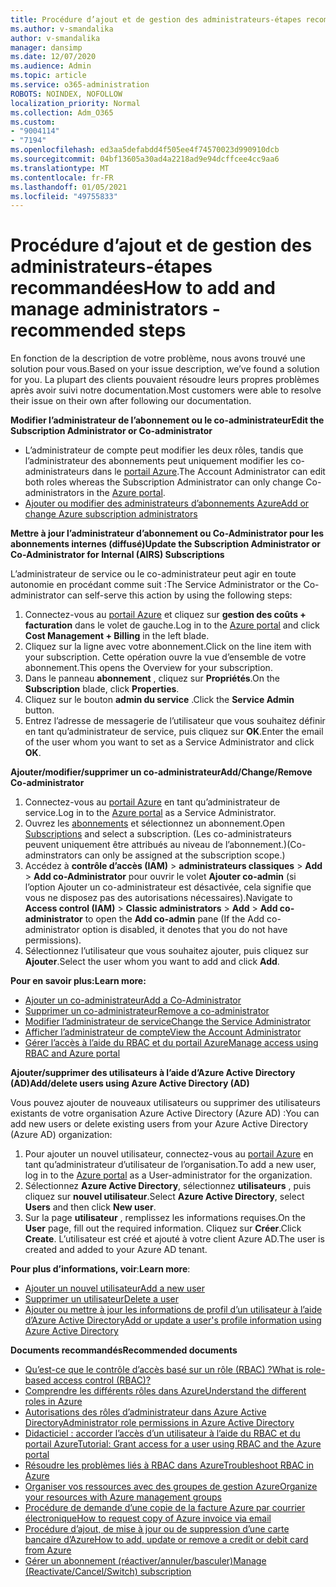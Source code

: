 ```yaml
---
title: Procédure d’ajout et de gestion des administrateurs-étapes recommandées
ms.author: v-smandalika
author: v-smandalika
manager: dansimp
ms.date: 12/07/2020
ms.audience: Admin
ms.topic: article
ms.service: o365-administration
ROBOTS: NOINDEX, NOFOLLOW
localization_priority: Normal
ms.collection: Adm_O365
ms.custom:
- "9004114"
- "7194"
ms.openlocfilehash: ed3aa5defabdd4f505ee4f74570023d990910dcb
ms.sourcegitcommit: 04bf13605a30ad4a2218ad9e94dcffcee4cc9aa6
ms.translationtype: MT
ms.contentlocale: fr-FR
ms.lasthandoff: 01/05/2021
ms.locfileid: "49755833"
---
```

# <a name="how-to-add-and-manage-administrators---recommended-steps"></a><span data-ttu-id="1ae24-102">Procédure d’ajout et de gestion des administrateurs-étapes recommandées</span><span class="sxs-lookup"><span data-stu-id="1ae24-102">How to add and manage administrators - recommended steps</span></span>

<span data-ttu-id="1ae24-103">En fonction de la description de votre problème, nous avons trouvé une solution pour vous.</span><span class="sxs-lookup"><span data-stu-id="1ae24-103">Based on your issue description, we’ve found a solution for you.</span></span> <span data-ttu-id="1ae24-104">La plupart des clients pouvaient résoudre leurs propres problèmes après avoir suivi notre documentation.</span><span class="sxs-lookup"><span data-stu-id="1ae24-104">Most customers were able to resolve their issue on their own after following our documentation.</span></span>

<span data-ttu-id="1ae24-105">**Modifier l’administrateur de l’abonnement ou le co-administrateur**</span><span class="sxs-lookup"><span data-stu-id="1ae24-105">**Edit the Subscription Administrator or Co-administrator**</span></span>

- <span data-ttu-id="1ae24-106">L’administrateur de compte peut modifier les deux rôles, tandis que l’administrateur des abonnements peut uniquement modifier les co-administrateurs dans le [portail Azure](https://ms.portal.azure.com/#home).</span><span class="sxs-lookup"><span data-stu-id="1ae24-106">The Account Administrator can edit both roles whereas the Subscription Administrator can only change Co-administrators in the [Azure portal](https://ms.portal.azure.com/#home).</span></span>
- [<span data-ttu-id="1ae24-107">Ajouter ou modifier des administrateurs d’abonnements Azure</span><span class="sxs-lookup"><span data-stu-id="1ae24-107">Add or change Azure subscription administrators</span></span>](https://docs.microsoft.com/azure/cost-management-billing/manage/add-change-subscription-administrator)

<span data-ttu-id="1ae24-108">**Mettre à jour l’administrateur d’abonnement ou Co-Administrator pour les abonnements internes (diffusé)**</span><span class="sxs-lookup"><span data-stu-id="1ae24-108">**Update the Subscription Administrator or Co-Administrator for Internal (AIRS) Subscriptions**</span></span>

<span data-ttu-id="1ae24-109">L’administrateur de service ou le co-administrateur peut agir en toute autonomie en procédant comme suit :</span><span class="sxs-lookup"><span data-stu-id="1ae24-109">The Service Administrator or the Co-administrator can self-serve this action by using the following steps:</span></span>

1. <span data-ttu-id="1ae24-110">Connectez-vous au [portail Azure](https://ms.portal.azure.com/#home) et cliquez sur **gestion des coûts + facturation** dans le volet de gauche.</span><span class="sxs-lookup"><span data-stu-id="1ae24-110">Log in to the [Azure portal](https://ms.portal.azure.com/#home) and click **Cost Management + Billing** in the left blade.</span></span>
2. <span data-ttu-id="1ae24-111">Cliquez sur la ligne avec votre abonnement.</span><span class="sxs-lookup"><span data-stu-id="1ae24-111">Click on the line item with your subscription.</span></span> <span data-ttu-id="1ae24-112">Cette opération ouvre la vue d’ensemble de votre abonnement.</span><span class="sxs-lookup"><span data-stu-id="1ae24-112">This opens the Overview for your subscription.</span></span>
3. <span data-ttu-id="1ae24-113">Dans le panneau **abonnement** , cliquez sur **Propriétés**.</span><span class="sxs-lookup"><span data-stu-id="1ae24-113">On the **Subscription** blade, click **Properties**.</span></span> 
4. <span data-ttu-id="1ae24-114">Cliquez sur le bouton **admin du service** .</span><span class="sxs-lookup"><span data-stu-id="1ae24-114">Click the **Service Admin** button.</span></span>
5. <span data-ttu-id="1ae24-115">Entrez l’adresse de messagerie de l’utilisateur que vous souhaitez définir en tant qu’administrateur de service, puis cliquez sur **OK**.</span><span class="sxs-lookup"><span data-stu-id="1ae24-115">Enter the email of the user whom you want to set as a Service Administrator and click **OK**.</span></span>

<span data-ttu-id="1ae24-116">**Ajouter/modifier/supprimer un co-administrateur**</span><span class="sxs-lookup"><span data-stu-id="1ae24-116">**Add/Change/Remove Co-administrator**</span></span>

1. <span data-ttu-id="1ae24-117">Connectez-vous au [portail Azure](https://ms.portal.azure.com/#home) en tant qu’administrateur de service.</span><span class="sxs-lookup"><span data-stu-id="1ae24-117">Log in to the [Azure portal](https://ms.portal.azure.com/#home) as a Service Administrator.</span></span>
2. <span data-ttu-id="1ae24-118">Ouvrez les [abonnements](https://ms.portal.azure.com/#blade/Microsoft_Azure_Billing/SubscriptionsBlade) et sélectionnez un abonnement.</span><span class="sxs-lookup"><span data-stu-id="1ae24-118">Open [Subscriptions](https://ms.portal.azure.com/#blade/Microsoft_Azure_Billing/SubscriptionsBlade) and select a subscription.</span></span> <span data-ttu-id="1ae24-119">(Les co-administrateurs peuvent uniquement être attribués au niveau de l’abonnement.)</span><span class="sxs-lookup"><span data-stu-id="1ae24-119">(Co-adminstrators can only be assigned at the subscription scope.)</span></span>
3. <span data-ttu-id="1ae24-120">Accédez à **contrôle d’accès (IAM)**  >  **administrateurs classiques**  >  **Add**  >  **Add co-Administrator** pour ouvrir le volet **Ajouter co-admin** (si l’option Ajouter un co-administrateur est désactivée, cela signifie que vous ne disposez pas des autorisations nécessaires).</span><span class="sxs-lookup"><span data-stu-id="1ae24-120">Navigate to **Access control (IAM)** > **Classic administrators** > **Add** > **Add co-administrator** to open the **Add co-admin** pane (If the Add co-administrator option is disabled, it denotes that you do not have permissions).</span></span>
4. <span data-ttu-id="1ae24-121">Sélectionnez l’utilisateur que vous souhaitez ajouter, puis cliquez sur **Ajouter**.</span><span class="sxs-lookup"><span data-stu-id="1ae24-121">Select the user whom you want to add and click **Add**.</span></span>

<span data-ttu-id="1ae24-122">**Pour en savoir plus:**</span><span class="sxs-lookup"><span data-stu-id="1ae24-122">**Learn more:**</span></span>
- [<span data-ttu-id="1ae24-123">Ajouter un co-administrateur</span><span class="sxs-lookup"><span data-stu-id="1ae24-123">Add a Co-Administrator</span></span>](https://docs.microsoft.com/azure/role-based-access-control/classic-administrators)
- [<span data-ttu-id="1ae24-124">Supprimer un co-administrateur</span><span class="sxs-lookup"><span data-stu-id="1ae24-124">Remove a co-administrator</span></span>](https://docs.microsoft.com/azure/role-based-access-control/classic-administrators)
- [<span data-ttu-id="1ae24-125">Modifier l’administrateur de service</span><span class="sxs-lookup"><span data-stu-id="1ae24-125">Change the Service Administrator</span></span>](https://docs.microsoft.com/azure/role-based-access-control/classic-administrators)
- [<span data-ttu-id="1ae24-126">Afficher l’administrateur de compte</span><span class="sxs-lookup"><span data-stu-id="1ae24-126">View the Account Administrator</span></span>](https://docs.microsoft.com/azure/role-based-access-control/classic-administrators)
- [<span data-ttu-id="1ae24-127">Gérer l’accès à l’aide du RBAC et du portail Azure</span><span class="sxs-lookup"><span data-stu-id="1ae24-127">Manage access using RBAC and Azure portal</span></span>](https://docs.microsoft.com/azure/role-based-access-control/role-assignments-portal)

<span data-ttu-id="1ae24-128">**Ajouter/supprimer des utilisateurs à l’aide d’Azure Active Directory (AD)**</span><span class="sxs-lookup"><span data-stu-id="1ae24-128">**Add/delete users using Azure Active Directory (AD)**</span></span>

<span data-ttu-id="1ae24-129">Vous pouvez ajouter de nouveaux utilisateurs ou supprimer des utilisateurs existants de votre organisation Azure Active Directory (Azure AD) :</span><span class="sxs-lookup"><span data-stu-id="1ae24-129">You can add new users or delete existing users from your Azure Active Directory (Azure AD) organization:</span></span>

1. <span data-ttu-id="1ae24-130">Pour ajouter un nouvel utilisateur, connectez-vous au [portail Azure](https://ms.portal.azure.com/#home) en tant qu’administrateur d’utilisateur de l’organisation.</span><span class="sxs-lookup"><span data-stu-id="1ae24-130">To add a new user, log in to the [Azure portal](https://ms.portal.azure.com/#home) as a User-administrator for the organization.</span></span>
2. <span data-ttu-id="1ae24-131">Sélectionnez **Azure Active Directory**, sélectionnez **utilisateurs** , puis cliquez sur **nouvel utilisateur**.</span><span class="sxs-lookup"><span data-stu-id="1ae24-131">Select **Azure Active Directory**, select **Users** and then click **New user**.</span></span>
3. <span data-ttu-id="1ae24-132">Sur la page **utilisateur** , remplissez les informations requises.</span><span class="sxs-lookup"><span data-stu-id="1ae24-132">On the **User** page, fill out the required information.</span></span> <span data-ttu-id="1ae24-133">Cliquez sur **Créer**.</span><span class="sxs-lookup"><span data-stu-id="1ae24-133">Click **Create**.</span></span> <span data-ttu-id="1ae24-134">L’utilisateur est créé et ajouté à votre client Azure AD.</span><span class="sxs-lookup"><span data-stu-id="1ae24-134">The user is created and added to your Azure AD tenant.</span></span>

<span data-ttu-id="1ae24-135">**Pour plus d’informations, voir**:</span><span class="sxs-lookup"><span data-stu-id="1ae24-135">**Learn more**:</span></span>

- [<span data-ttu-id="1ae24-136">Ajouter un nouvel utilisateur</span><span class="sxs-lookup"><span data-stu-id="1ae24-136">Add a new user</span></span>](https://docs.microsoft.com/azure/active-directory/fundamentals/add-users-azure-active-directory)
- [<span data-ttu-id="1ae24-137">Supprimer un utilisateur</span><span class="sxs-lookup"><span data-stu-id="1ae24-137">Delete a user</span></span>](https://docs.microsoft.com/azure/active-directory/fundamentals/add-users-azure-active-directory)
- [<span data-ttu-id="1ae24-138">Ajouter ou mettre à jour les informations de profil d’un utilisateur à l’aide d’Azure Active Directory</span><span class="sxs-lookup"><span data-stu-id="1ae24-138">Add or update a user's profile information using Azure Active Directory</span></span>](https://docs.microsoft.com/azure/active-directory/fundamentals/active-directory-users-profile-azure-portal)

<span data-ttu-id="1ae24-139">**Documents recommandés**</span><span class="sxs-lookup"><span data-stu-id="1ae24-139">**Recommended documents**</span></span>

- [<span data-ttu-id="1ae24-140">Qu’est-ce que le contrôle d’accès basé sur un rôle (RBAC) ?</span><span class="sxs-lookup"><span data-stu-id="1ae24-140">What is role-based access control (RBAC)?</span></span>](https://docs.microsoft.com/azure/role-based-access-control/overview)
- [<span data-ttu-id="1ae24-141">Comprendre les différents rôles dans Azure</span><span class="sxs-lookup"><span data-stu-id="1ae24-141">Understand the different roles in Azure</span></span>](https://docs.microsoft.com/azure/role-based-access-control/rbac-and-directory-admin-roles)
- [<span data-ttu-id="1ae24-142">Autorisations des rôles d’administrateur dans Azure Active Directory</span><span class="sxs-lookup"><span data-stu-id="1ae24-142">Administrator role permissions in Azure Active Directory</span></span>](https://docs.microsoft.com/azure/active-directory/roles/permissions-reference)
- [<span data-ttu-id="1ae24-143">Didacticiel : accorder l’accès d’un utilisateur à l’aide du RBAC et du portail Azure</span><span class="sxs-lookup"><span data-stu-id="1ae24-143">Tutorial: Grant access for a user using RBAC and the Azure portal</span></span>](https://docs.microsoft.com/azure/role-based-access-control/quickstart-assign-role-user-portal)
- [<span data-ttu-id="1ae24-144">Résoudre les problèmes liés à RBAC dans Azure</span><span class="sxs-lookup"><span data-stu-id="1ae24-144">Troubleshoot RBAC in Azure</span></span>](https://docs.microsoft.com/azure/role-based-access-control/troubleshooting)
- [<span data-ttu-id="1ae24-145">Organiser vos ressources avec des groupes de gestion Azure</span><span class="sxs-lookup"><span data-stu-id="1ae24-145">Organize your resources with Azure management groups</span></span>](https://docs.microsoft.com/azure/governance/management-groups/overview)
- [<span data-ttu-id="1ae24-146">Procédure de demande d’une copie de la facture Azure par courrier électronique</span><span class="sxs-lookup"><span data-stu-id="1ae24-146">How to request copy of Azure invoice via email</span></span>](https://azure.microsoft.com/en-us/blog/azure-email-invoices/)
- [<span data-ttu-id="1ae24-147">Procédure d’ajout, de mise à jour ou de suppression d’une carte bancaire d’Azure</span><span class="sxs-lookup"><span data-stu-id="1ae24-147">How to add, update or remove a credit or debit card from Azure</span></span>](https://docs.microsoft.com/azure/cost-management-billing/manage/change-credit-card)
- [<span data-ttu-id="1ae24-148">Gérer un abonnement (réactiver/annuler/basculer)</span><span class="sxs-lookup"><span data-stu-id="1ae24-148">Manage (Reactivate/Cancel/Switch) subscription</span></span>](https://docs.microsoft.com/azure/cost-management-billing/manage/subscription-disabled)



